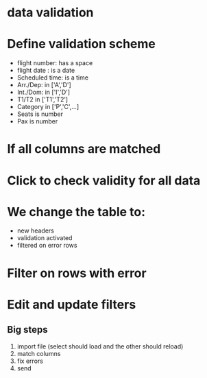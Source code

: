 # data validation

# Define validation scheme
- flight number: has a space
- flight date : is a date
- Scheduled time: is a time
- Arr./Dep: in ['A','D']
- Int./Dom: in ['I','D']
- T1/T2 in ['T1','T2']
- Category in ['P','C',...]
- Seats is number
- Pax is number

# If all columns are matched


# Click to check validity for all data
# We change the table to:
- new headers
- validation activated
- filtered on error rows

# Filter on rows with error
# Edit and update filters


## Big steps
1. import file (select should load and the other should reload)
2. match columns
3. fix errors
4. send

